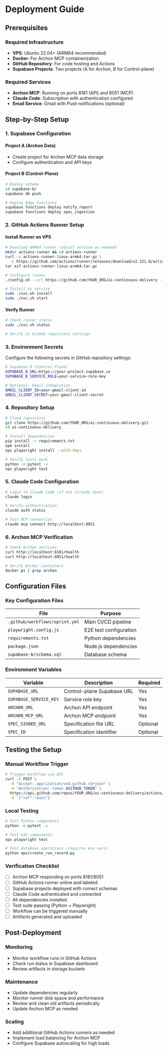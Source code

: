 # Deployment Guide

## Prerequisites

### Required Infrastructure
- **VPS**: Ubuntu 22.04+ (ARM64 recommended)
- **Docker**: For Archon MCP containerization
- **GitHub Repository**: For code hosting and Actions
- **Supabase Projects**: Two projects (A for Archon, B for Control-plane)

### Required Services
- **Archon MCP**: Running on ports 8181 (API) and 8051 (MCP)
- **Claude Code**: Subscription with authentication configured
- **Email Service**: Gmail with Push notifications (optional)

## Step-by-Step Setup

### 1. Supabase Configuration

#### Project A (Archon Data)
- Create project for Archon MCP data storage
- Configure authentication and API keys

#### Project B (Control-Plane)
```bash
# Deploy schema
cd supabase-b/
supabase db push

# Deploy Edge Functions
supabase functions deploy notify_report
supabase functions deploy spec_ingestion
```

### 2. GitHub Actions Runner Setup

#### Install Runner on VPS
```bash
# Download ARM64 runner (adjust version as needed)
mkdir actions-runner && cd actions-runner
curl -o actions-runner-linux-arm64.tar.gz \
  -L https://github.com/actions/runner/releases/download/v2.321.0/actions-runner-linux-arm64.tar.gz
tar xzf actions-runner-linux-arm64.tar.gz

# Configure runner
./config.sh --url https://github.com/YOUR_ORG/ai-continuous-delivery --token $GITHUB_TOKEN

# Install as service
sudo ./svc.sh install
sudo ./svc.sh start
```

#### Verify Runner
```bash
# Check runner status
sudo ./svc.sh status

# Verify in GitHub repository settings
```

### 3. Environment Secrets

Configure the following secrets in GitHub repository settings:

```bash
# Supabase B (Control-Plane)
SUPABASE_B_URL=https://your-project.supabase.co
SUPABASE_B_SERVICE_ROLE=your-service-role-key

# Optional: Email integration
GMAIL_CLIENT_ID=your-gmail-client-id
GMAIL_CLIENT_SECRET=your-gmail-client-secret
```

### 4. Repository Setup

```bash
# Clone repository
git clone https://github.com/YOUR_ORG/ai-continuous-delivery.git
cd ai-continuous-delivery

# Install dependencies
pip install -r requirements.txt
npm install
npx playwright install --with-deps

# Verify tests work
python -m pytest -v
npx playwright test
```

### 5. Claude Code Configuration

```bash
# Login to Claude Code (if not already done)
claude login

# Verify authentication
claude auth status

# Test MCP connection
claude mcp connect http://localhost:8051
```

### 6. Archon MCP Verification

```bash
# Check Archon services
curl http://localhost:8181/health
curl http://localhost:8051/health

# Verify Docker containers
docker ps | grep archon
```

## Configuration Files

### Key Configuration Files

| File | Purpose |
|------|---------|
| `.github/workflows/sprint.yml` | Main CI/CD pipeline |
| `playwright.config.js` | E2E test configuration |
| `requirements.txt` | Python dependencies |
| `package.json` | Node.js dependencies |
| `supabase-b/schema.sql` | Database schema |

### Environment Variables

| Variable | Description | Required |
|----------|-------------|----------|
| `SUPABASE_URL` | Control-plane Supabase URL | Yes |
| `SUPABASE_SERVICE_KEY` | Service role key | Yes |
| `ARCHON_URL` | Archon API endpoint | Yes |
| `ARCHON_MCP_URL` | Archon MCP endpoint | Yes |
| `SPEC_SIGNED_URL` | Specification file URL | Optional |
| `SPEC_ID` | Specification identifier | Optional |

## Testing the Setup

### Manual Workflow Trigger
```bash
# Trigger workflow via API
curl -X POST \
  -H "Accept: application/vnd.github.v3+json" \
  -H "Authorization: token $GITHUB_TOKEN" \
  https://api.github.com/repos/YOUR_ORG/ai-continuous-delivery/actions/workflows/sprint.yml/dispatches \
  -d '{"ref":"main"}'
```

### Local Testing
```bash
# Test Python components
python -m pytest -v

# Test E2E components
npx playwright test

# Test database operations (requires env vars)
python ops/create_run_record.py
```

### Verification Checklist

- [ ] Archon MCP responding on ports 8181/8051
- [ ] GitHub Actions runner online and labeled
- [ ] Supabase projects deployed with correct schemas
- [ ] Claude Code authenticated and connected
- [ ] All dependencies installed
- [ ] Test suite passing (Python + Playwright)
- [ ] Workflow can be triggered manually
- [ ] Artifacts generated and uploaded

## Post-Deployment

### Monitoring
- Monitor workflow runs in GitHub Actions
- Check run status in Supabase dashboard
- Review artifacts in storage buckets

### Maintenance
- Update dependencies regularly
- Monitor runner disk space and performance
- Review and clean old artifacts periodically
- Update Archon MCP as needed

### Scaling
- Add additional GitHub Actions runners as needed
- Implement load balancing for Archon MCP
- Configure Supabase autoscaling for high loads